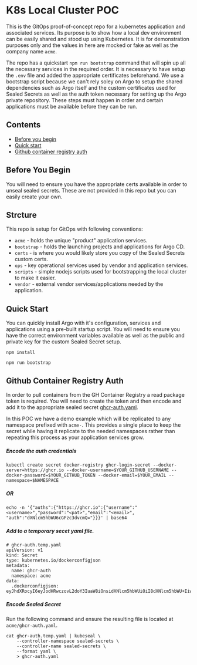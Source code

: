 # K8s Local Cluster POC

This is the GitOps proof-of-concept repo for a kubernetes application and associated services. Its purpose is to show how a local dev environment can be easily shared and stood up using Kubernetes. It is for demonstration purposes only and the values in here are mocked or fake as well as the company name `acme`.

The repo has a quickstart `npm run bootstrap` command that will spin up all the necessary services in the required order. It is necessary to have setup the `.env` file and added the appropriate certificates beforehand. We use a bootstrap script because we can't rely soley on Argo to setup the shared dependencies such as Argo itself and the custom certificates used for Sealed Secrets as well as the auth token necessary for setting up the Argo private repository. These steps must happen in order and certain applications must be available before they can be run.


## Contents

* [Before you begin](#before-you-begin)
* [Quick start](#quick-start)
* [Github container registry auth](#github-container-registry-auth)

## Before You Begin
You will need to ensure you have the appropriate certs available in order to unseal sealed secrets. These are not provided in this repo but you can easily create your own.

## Strcture
This repo is setup for GitOps with following conventions:

* `acme` - holds the unique "product" application services.
* `bootstrap` - holds the launching projects and applications for Argo CD.
* `certs` - is where you would likely store you copy of the Sealed Secrets custom certs.
* `ops` - key operational services used by vendor and application services.
* `scripts` - simple nodejs scripts used for bootstrapping the local cluster to make it easier.
* `vendor` - external vendor services/applications needed by the application.

## Quick Start
You can quickly install Argo with it's configuration, services and applications using a pre-built startup script.
You will need to ensure you have the correct environment variables available as well as the public and private key for the custom Sealed Secret setup.

```
npm install

npm run bootstrap
```


## Github Container Registry Auth
In order to pull containers from the GH Container Registry a read package token is required. You will need to create the token and then encode and add it to the appropriate sealed secret [ghcr-auth.yaml](../acme/ghcr-auth.yaml).

In this POC we have a demo example which will be replicated to any namespace prefixed with `acme-`. This provides a single place to keep the secret while having it replicate to the needed namespaces rather than repeating this process as your application services grow.

##### Encode the auth credentials

```
kubectl create secret docker-registry ghcr-login-secret --docker-server=https://ghcr.io --docker-username=$YOUR_GITHUB_USERNAME --docker-password=$YOUR_GITHUB_TOKEN --docker-email=$YOUR_EMAIL --namespace=$NAMESPACE
```

##### OR

```
echo -n '{"auths":{"https://ghcr.io":{"username":"<username>","password":"<pat>","email":"<email>", "auth":"dXNlcm5hbWU6cGFzc3dvcmQ="}}}' | base64
```

##### Add to a temporary secet yaml file.

```
# ghcr-auth.temp.yaml
apiVersion: v1
kind: Secret
type: kubernetes.io/dockerconfigjson
metadata:
  name: ghcr-auth
  namespace: acme
data:
  .dockerconfigjson: eyJhdXRocyI6eyJodHRwczovL2doY3IuaW8iOnsidXNlcm5hbWUiOiI8dXNlcm5hbWU+IiwicGFzc3dvcmQiOiI8cGF0PiIsImVtYWlsIjoiPGVtYWlsPiIsICJhdXRoIjoiZFhObGNtNWhiV1U2Y0dGemMzZHZjbVE9In19fQ==
```

##### Encode Sealed Secret
Run the following command and ensure the resulting file is located at `acme/ghcr-auth.yaml`.

```
cat ghcr-auth.temp.yaml | kubeseal \
    --controller-namespace sealed-secrets \
    --controller-name sealed-secrets \
    --format yaml \
    > ghcr-auth.yaml
```
